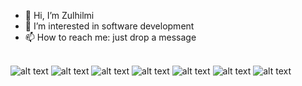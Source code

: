 - 👋 Hi, I’m Zulhilmi
- 👀 I’m interested in software development
- 📫 How to reach me: just drop a message <br><br>

![alt text](https://cdn-icons-png.flaticon.com/128/5968/5968267.png)
![alt text](https://cdn-icons-png.flaticon.com/128/888/888847.png) 
![alt text](https://cdn-icons-png.flaticon.com/128/5968/5968292.png) 
![alt text](https://cdn-icons-png.flaticon.com/128/226/226777.png) 
![alt text](https://cdn-icons-png.flaticon.com/128/1126/1126012.png) 
![alt text](https://pics.freeicons.io/uploads/icons/png/9114856761551941711-128.png)
![alt text](https://cdn.icon-icons.com/icons2/2107/PNG/128/file_type_light_solidity_icon_130436.png) 



<!---
ZulAmi/ZulAmi is a ✨ special ✨ repository because its `README.md` (this file) appears on your GitHub profile.
You can click the Preview link to take a look at your changes.
--->
